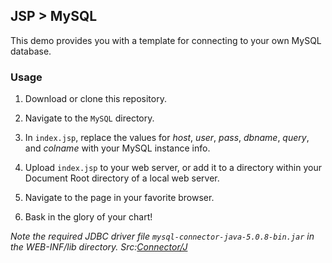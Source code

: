## JSP > MySQL

This demo provides you with a template for connecting to your own MySQL database.

### Usage

1. Download or clone this repository.

2. Navigate to the `MySQL` directory.

3. In `index.jsp`, replace the values for _host_, _user_, _pass_, _dbname_, _query_, and _colname_ with your MySQL instance info.

4. Upload `index.jsp` to your web server, or add it to a directory within your Document Root directory of a local web server.

5. Navigate to the page in your favorite browser.

6. Bask in the glory of your chart!

*Note the required JDBC driver file `mysql-connector-java-5.0.8-bin.jar` in the WEB-INF/lib directory. Src:[Connector/J](https://dev.mysql.com/downloads/connector/j/)*